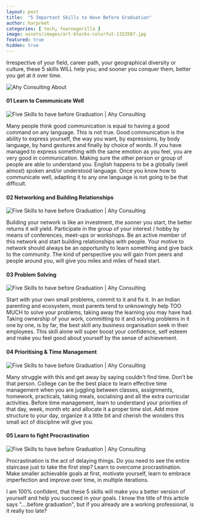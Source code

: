 ```yaml
---
layout: post
title:  "5 Important Skills to Have Before Graduation"
author: harpreet
categories: [ tech, fearnogorilla ]
image: assets/images/art-blocks-colorful-1323587.jpg
featured: true
hidden: true
---
```


Irrespective of your field, career path, your geographical diversity or culture, these 5 skills WILL help you; and sooner you conquer them, better you get at it over time.

<p class="mb-5"><img class="shadow-lg" src="{{site.baseurl}}/assets/images/action-adult-adventure-1098365.jpg" alt="Ahy Consulting About" /></p>

#### 01 Learn to Communicate Well

<p class="mb-5"><img class="shadow-lg" src="{{site.baseurl}}/assets/images/0.jpeg" alt="Five Skills to have before Graduation | Ahy Consulting" /></p>

Many people think good communication is equal to having a good command on any language. This is not true. Good communication is the ability to express yourself, the way you want, by expressions, by body language, by hand gestures and finally by choice of words. If you have managed to express something with the same emotion as you feel, you are very good in communication. Making sure the other person or group of people are able to understand you. English happens to be a globally (well almost) spoken and/or understood language. Once you know how to communicate well, adapting it to any one language is not going to be that difficult.

#### 02 Networking and Building Relationships

<p class="mb-5"><img class="shadow-lg" src="{{site.baseurl}}/assets/images/0-2.jpeg" alt="Five Skills to have before Graduation | Ahy Consulting" /></p>

Building your network is like an investment, the sooner you start, the better returns it will yield. Participate in the group of your interest / hobby by means of conferences, meet-ups or workshops. Be an active member of this network and start building relationships with people. Your motive to network should always be an opportunity to learn something and give back to the community. The kind of perspective you will gain from peers and people around you, will give you miles and miles of head start.

#### 03 Problem Solving

<p class="mb-5"><img class="shadow-lg" src="{{site.baseurl}}/assets/images/0-3.jpeg" alt="Five Skills to have before Graduation | Ahy Consulting" /></p>

Start with your own small problems, commit to it and fix it. In an Indian parenting and ecosystem, most parents tend to unknowingly help TOO MUCH to solve your problems, taking away the learning you may have had. Taking ownership of your work, committing to it and solving problems in it one by one, is by far, the best skill any business organisation seek in their employees. This skill alone will super boost your confidence, self esteem and make you feel good about yourself by the sense of achievement.

#### 04 Prioritising & Time Management

<p class="mb-5"><img class="shadow-lg" src="{{site.baseurl}}/assets/images/0-4.jpeg" alt="Five Skills to have before Graduation | Ahy Consulting" /></p>

Many struggle with this and get away by saying couldn't find time. Don't be that person. College can be the best place to learn effective time management when you are juggling between classes, assignments, homework, practicals, taking meals, socialising and all the extra curricular activities. Before time management, learn to understand your priorities of that day, week, month etc and allocate it a proper time slot. Add more structure to your day, organize it a little bit and cherish the wonders this small act of discipline will give you.

#### 05 Learn to fight Procrastination

<p class="mb-5"><img class="shadow-lg" src="{{site.baseurl}}/assets/images/0-5.jpeg" alt="Five Skills to have before Graduation | Ahy Consulting" /></p>

Procrastination is the act of delaying things. Do you need to see the entire staircase just to take the first step? Learn to overcome procrastination. Make smaller achievable goals at first, motivate yourself, learn to embrace imperfection and improve over time, in multiple iterations.

I am 100% confident, that these 5 skills will make you a better version of yourself and help you succeed in your goals. I know the title of this article says "....before graduation", but if you already are a working professional, is it really too late?

